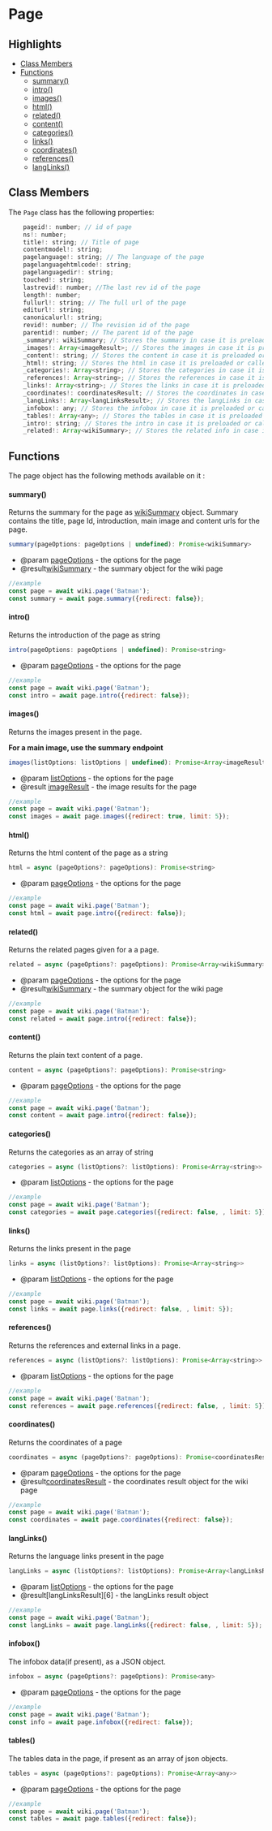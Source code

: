 # Page

## Highlights

- [Class Members](#class-members)
- [Functions](#functions)
    - [summary()](#summary)
    - [intro()](#intro)
    - [images()](#images)
    - [html()](#html)
    - [related()](#related)
    - [content()](#content)
    - [categories()](#categories)
    - [links()](#links)
    - [coordinates()](#coordinates)
    - [references()](#references)
    - [langLinks()](#langLinks)

## Class Members

The `Page` class has the following properties:

```js
    pageid!: number; // id of page
    ns!: number;
    title!: string; // Title of page
    contentmodel!: string; 
    pagelanguage!: string; // The language of the page
    pagelanguagehtmlcode!: string;
    pagelanguagedir!: string;
    touched!: string;
    lastrevid!: number; //The last rev id of the page
    length!: number;
    fullurl!: string; // The full url of the page
    editurl!: string;
    canonicalurl!: string;
    revid!: number; // The revision id of the page
    parentid!: number; // The parent id of the page
    _summary!: wikiSummary; // Stores the summary in case it is preloaded or called on the page object earlier
    _images!: Array<imageResult>; // Stores the images in case it is preloaded or called on the page object earlier
    _content!: string; // Stores the content in case it is preloaded or called on the page object earlier
    _html!: string; // Stores the html in case it is preloaded or called on the page object earlier
    _categories!: Array<string>; // Stores the categories in case it is preloaded or called on the page object earlier
    _references!: Array<string>; // Stores the references in case it is preloaded or called on the page object earlier
    _links!: Array<string>; // Stores the links in case it is preloaded or called on the page object earlier
    _coordinates!: coordinatesResult; // Stores the coordinates in case it is preloaded or called on the page object earlier
    _langLinks!: Array<langLinksResult>; // Stores the langLinks in case it is preloaded or called on the page object earlier
    _infobox!: any; // Stores the infobox in case it is preloaded or called on the page object earlier
    _tables!: Array<any>; // Stores the tables in case it is preloaded or called on the page object earlier
    _intro!: string; // Stores the intro in case it is preloaded or called on the page object earlier
    _related!: Array<wikiSummary>; // Stores the related info in case it is preloaded or called on the page object earlier
```

## Functions

The page object has the following methods available on it : 

#### summary()

Returns the summary for the page as [wikiSummary][2] object. Summary contains the title, page Id, introduction, main image and content urls for the page.

```js
summary(pageOptions: pageOptions | undefined): Promise<wikiSummary>
```
- @param [pageOptions][1] - the options for the page
- @result[wikiSummary][2] - the summary object for the wiki page

```js
//example
const page = await wiki.page('Batman');
const summary = await page.summary({redirect: false});
```

#### intro()

Returns the introduction of the page as string

```js
intro(pageOptions: pageOptions | undefined): Promise<string>
```
- @param [pageOptions][1] - the options for the page

```js
//example
const page = await wiki.page('Batman');
const intro = await page.intro({redirect: false});
```

#### images()

Returns the images present in the page. 

**For a main image, use the summary endpoint**

```js
images(listOptions: listOptions | undefined): Promise<Array<imageResult>>
```
- @param [listOptions][3] - the options for the page
- @result [imageResult][4] - the image results for the page

```js
//example
const page = await wiki.page('Batman');
const images = await page.images({redirect: true, limit: 5});
```

#### html()

Returns the html content of the page as a string

```js
html = async (pageOptions?: pageOptions): Promise<string>
```
- @param [pageOptions][1] - the options for the page

```js
//example
const page = await wiki.page('Batman');
const html = await page.intro({redirect: false});
```

#### related()

Returns the related pages given for a a page.

```js
related = async (pageOptions?: pageOptions): Promise<Array<wikiSummary>>
```
- @param [pageOptions][1] - the options for the page
- @result[wikiSummary][2] - the summary object for the wiki page

```js
//example
const page = await wiki.page('Batman');
const related = await page.intro({redirect: false});
```

#### content()

Returns the plain text content of a page.

```js
content = async (pageOptions?: pageOptions): Promise<string>
```
- @param [pageOptions][1] - the options for the page

```js
//example
const page = await wiki.page('Batman');
const content = await page.intro({redirect: false});
```

#### categories()

Returns the categories as an array of string

```js
categories = async (listOptions?: listOptions): Promise<Array<string>>
```
- @param [listOptions][3] - the options for the page

```js
//example
const page = await wiki.page('Batman');
const categories = await page.categories({redirect: false, , limit: 5});
```

#### links()

Returns the links present in the page

```js
links = async (listOptions?: listOptions): Promise<Array<string>>
```
- @param [listOptions][3] - the options for the page

```js
//example
const page = await wiki.page('Batman');
const links = await page.links({redirect: false, , limit: 5});
```

#### references()

Returns the references and external links in a page.

```js
references = async (listOptions?: listOptions): Promise<Array<string>>
```
- @param [listOptions][3] - the options for the page

```js
//example
const page = await wiki.page('Batman');
const references = await page.references({redirect: false, , limit: 5});
```

#### coordinates()

Returns the coordinates of a page

```js
coordinates = async (pageOptions?: pageOptions): Promise<coordinatesResult>
```
- @param [pageOptions][1] - the options for the page
- @result[coordinatesResult][5] - the coordinates result object for the wiki page

```js
//example
const page = await wiki.page('Batman');
const coordinates = await page.coordinates({redirect: false});
```

#### langLinks()

Returns the language links present in the page

```js
langLinks = async (listOptions?: listOptions): Promise<Array<langLinksResult>>
```
- @param [listOptions][3] - the options for the page
- @result[langLinksResult][6] - the langLinks result object

```js
//example
const page = await wiki.page('Batman');
const langLinks = await page.langLinks({redirect: false, , limit: 5});
```

#### infobox()

The infobox data(if present), as a JSON object.

```js
infobox = async (pageOptions?: pageOptions): Promise<any>
```
- @param [pageOptions][1] - the options for the page

```js
//example
const page = await wiki.page('Batman');
const info = await page.infobox({redirect: false});
```

#### tables()

The tables data in the page, if present as an array of json objects.
```js
tables = async (pageOptions?: pageOptions): Promise<Array<any>>
```
- @param [pageOptions][1] - the options for the page

```js
//example
const page = await wiki.page('Batman');
const tables = await page.tables({redirect: false});
```

[1]: https://github.com/dopecodez/wikipedia/blob/master/docs/optionTypes.md#pageOptions
[2]: https://github.com/dopecodez/wikipedia/blob/master/docs/resultTypes.md#wikiSummary
[3]: https://github.com/dopecodez/wikipedia/blob/master/docs/optionTypes.md#listOptions
[4]: https://github.com/dopecodez/wikipedia/blob/master/docs/resultTypes.md#imageResult
[5]: https://github.com/dopecodez/wikipedia/blob/master/docs/resultTypes.md#coordinatesResult
[5]: https://github.com/dopecodez/wikipedia/blob/master/docs/resultTypes.md#langLinksResult
